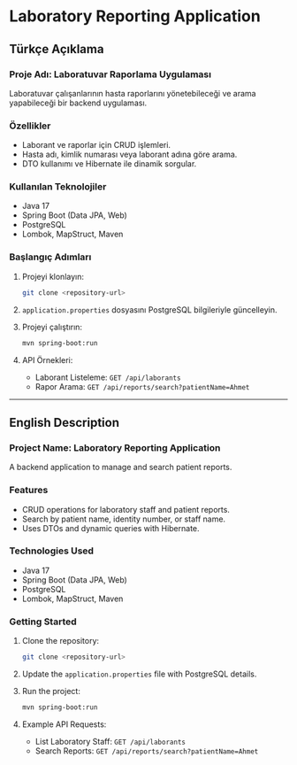 
# Laboratory Reporting Application

## Türkçe Açıklama

### Proje Adı: Laboratuvar Raporlama Uygulaması
Laboratuvar çalışanlarının hasta raporlarını yönetebileceği ve arama yapabileceği bir backend uygulaması.

### Özellikler
- Laborant ve raporlar için CRUD işlemleri.
- Hasta adı, kimlik numarası veya laborant adına göre arama.
- DTO kullanımı ve Hibernate ile dinamik sorgular.

### Kullanılan Teknolojiler
- Java 17
- Spring Boot (Data JPA, Web)
- PostgreSQL
- Lombok, MapStruct, Maven

### Başlangıç Adımları
1. Projeyi klonlayın:
   ```bash
   git clone <repository-url>
   ```
2. `application.properties` dosyasını PostgreSQL bilgileriyle güncelleyin.
3. Projeyi çalıştırın:
   ```bash
   mvn spring-boot:run
   ```

4. API Örnekleri:
   - Laborant Listeleme: `GET /api/laborants`
   - Rapor Arama: `GET /api/reports/search?patientName=Ahmet`

---

## English Description

### Project Name: Laboratory Reporting Application
A backend application to manage and search patient reports.

### Features
- CRUD operations for laboratory staff and patient reports.
- Search by patient name, identity number, or staff name.
- Uses DTOs and dynamic queries with Hibernate.

### Technologies Used
- Java 17
- Spring Boot (Data JPA, Web)
- PostgreSQL
- Lombok, MapStruct, Maven

### Getting Started
1. Clone the repository:
   ```bash
   git clone <repository-url>
   ```
2. Update the `application.properties` file with PostgreSQL details.
3. Run the project:
   ```bash
   mvn spring-boot:run
   ```

4. Example API Requests:
   - List Laboratory Staff: `GET /api/laborants`
   - Search Reports: `GET /api/reports/search?patientName=Ahmet`
